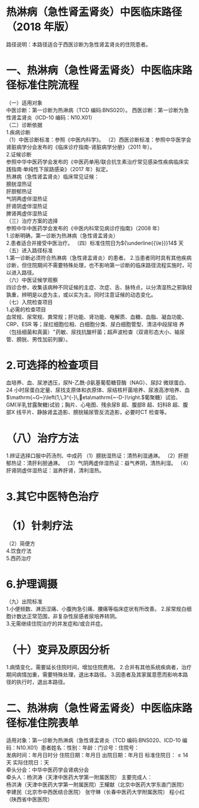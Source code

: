 # 热淋病（急性肾盂肾炎）中医临床路径 （2018 年版）  
路径说明：本路径适合于西医诊断为急性肾盂肾炎的住院患者。  
# 一、热淋病（急性肾盂肾炎）中医临床路径标准住院流程  
（一）适用对象  
中医诊断：第一诊断为热淋病（TCD 编码:BNS020）。 西医诊断：第一诊断为急性肾盂肾炎（ICD-10 编码：N10.X01）  
（二）诊断依据  
1.疾病诊断  
（1）中医诊断标准：参照《中医内科学》。 （2）西医诊断标准：参照中华医学会肾脏病学分会发布的《临床诊疗指南-肾脏病学分册》（2011 年）。  
2.证候诊断  
参照中华中医药学会发布的《中医药单用/联合抗生素治疗常见感染性疾病临床实践指南·单纯性下尿路感染》（2017 年）拟定。  
热淋病（急性肾盂肾炎）临床常见证候：  
膀胱湿热证  
肝胆郁热证  
气阴两虚伴湿热证  
肝肾阴虚伴湿热证  
脾肾两虚伴湿热证  
（三）治疗方案的选择  
参照中华中医药学会发布的《中医内科常见病诊疗指南》（2008 年）  
1.诊断明确，第一诊断为热淋病（急性肾盂肾炎）  
2.患者适合并接受中医治疗。 （四）标准住院日为${\underline{{\le}}}14$ 天  
（五）进入路径标准  
1.第一诊断必须符合热淋病（急性肾盂肾炎）的患者。 2.当患者同时具有其他疾病诊断，但住院期间不需要特殊处理，也不影响第一诊断的临床路径流程实施时，可以进入路径。  
（六）中医证候学观察  
四诊合参，收集该病种不同证候的主症、次症、舌、脉特点，以分清湿热之邪孰轻孰重，辨明是以虚为主，或以实为主。同时注意证候的动态变化。  
（七）入院检查项目  
1.必需的检查项目  
血常规、尿常规、粪常规；肝功能、肾功能、电解质、血糖、血脂、凝血功能、CRP、ESR 等；尿红细胞位相、白细胞分类、尿白细胞管型、清洁中段尿培 养（包括细菌和真菌）$^+$药敏、尿找抗酸杆菌；超声波检查（双肾形态大小、输尿管、膀胱、男性加前列腺）。  
# 2.可选择的检查项目  
血培养、血、尿渗透压，尿N-乙酰-β氨基葡萄糖苷酶（NAG）、尿β2 微球蛋白、24 小时尿蛋白定量、尿找支原体和衣原体、尿结核杆菌培养、尿液高渗培养、血$\mathrm{~G~}\left(1,\,3^{-}\,eta\mathrm{~-D-}\right.$葡聚糖）试验、GM(半乳甘露聚糖)试验；胸片、心电图、残余尿B 超、腹部B 超、妇科B 超、腹部X 线平片、静脉肾盂造影、膀胱输尿管反流造影，必要时CT 检查等。  
# （八）治疗方法  
1.辨证选择口服中药汤剂、中成药  （1）膀胱湿热证：清热利湿通淋。 （2）肝胆郁热证：清肝利胆通淋。 （3）气阴两虚伴湿热证：益气养阴，清热利湿。 （4）肝肾阴虚伴湿热证：滋养肝肾，清利湿热。  
# 3.其它中医特色治疗  
# （1）针刺疗法  
（2）简便方  
4.饮食疗法  
5.西药治疗  
# 6.护理调摄  
（九）出院标准  
1.小便频数、淋沥涩痛、小腹拘急引痛、腰痛等临床症状有所改善。 2.尿常规白细胞计数达正常范围，非复杂性尿感者尿培养转阴。  
3.无需继续住院治疗的并发症和/或合并症。  
# （十）变异及原因分析  
1.病情变化，需要延长住院时间，增加住院费用。 2.合并有其他系统疾病者，治疗期间病情加重，需要特殊处理，退出本路径。 3.因患者及其家属意愿而影响本路径的执行时，退出本路径。  
# 二、热淋病（急性肾盂肾炎）中医临床路径标准住院表单  
适用对象：第一诊断为热淋病（急性肾盂肾炎（TCD 编码:BNS020、ICD-10 编码：N10.X01）患者姓名：性别：年龄：门诊号：住院号：  
发病时间：年月日时分  住院日期：年月日 出院日期：年月日 标准住院日：${\leqslant}14$ 天                    实际住院日：天  
牵头分会：中华中医药学会肾病分会  
牵头人：杨洪涛（天津中医药大学第一附属医院） 主要完成人：  
杨洪涛（天津中医药大学第一附属医院）王耀献（北京中医药大学东直门医院） 李建民（北京市中西医结合医院） 张守琳（长春中医药大学附属医院） 程小红（陕西省中医医院）  